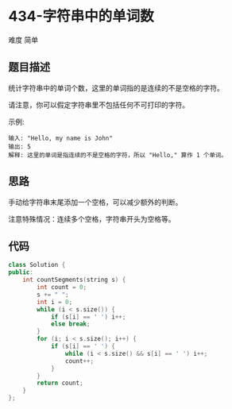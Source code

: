 # 434-字符串中的单词数

难度 简单



## 题目描述

统计字符串中的单词个数，这里的单词指的是连续的不是空格的字符。

请注意，你可以假定字符串里不包括任何不可打印的字符。

示例:
```
输入: "Hello, my name is John"
输出: 5
解释: 这里的单词是指连续的不是空格的字符，所以 "Hello," 算作 1 个单词。
```



## 思路

手动给字符串末尾添加一个空格，可以减少额外的判断。

注意特殊情况：连续多个空格，字符串开头为空格等。



## 代码

```c++
class Solution {
public:
    int countSegments(string s) {
        int count = 0;
        s += " ";
        int i = 0;
        while (i < s.size()) {
            if (s[i] == ' ') i++;
            else break;
        }
        for (i; i < s.size(); i++) {
            if (s[i] == ' ') {
                while (i < s.size() && s[i] == ' ') i++;
                count++;
            }
        }
        return count;
    }
};
```

